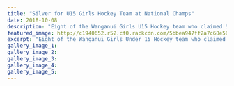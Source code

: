 ```yaml
---
title: "Silver for U15 Girls Hockey Team at National Champs"
date: 2018-10-08
description: "Eight of the Wanganui Girls U15 Hockey team who claimed SILVER at the National Champs Tournament were WHS students..."
featured_image: http://c1940652.r52.cf0.rackcdn.com/5bbea947ff2a7c68e50002f5/U15-Girls-Silver-medal-230-oct-2018.jpg
excerpt: "Eight of the Wanganui Girls Under 15 Hockey team who claimed SILVER at the National Champs Tournament were WHS students."
gallery_image_1: 
gallery_image_2: 
gallery_image_3: 
gallery_image_4: 
gallery_image_5: 
---
```

